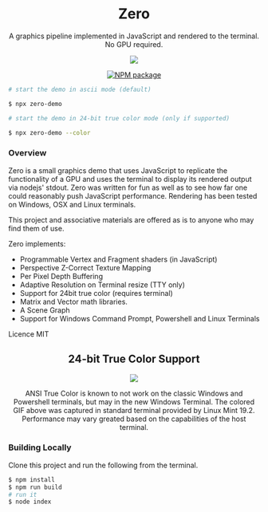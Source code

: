 <div align='center'>

<h1>Zero</h1>

<p>A graphics pipeline implemented in JavaScript and rendered to the terminal. No GPU 
required.</p>

<img src='https://github.com/sinclairzx81/zero/raw/master/terminal.gif'></img>

[![NPM package](https://badge.fury.io/js/zero-demo.svg)](https://www.npmjs.com/package/zero-demo)

</div>


```bash
# start the demo in ascii mode (default)

$ npx zero-demo

# start the demo in 24-bit true color mode (only if supported)

$ npx zero-demo --color
```

### Overview

Zero is a small graphics demo that uses JavaScript to replicate the functionality of a GPU and uses the terminal to display its rendered output via nodejs' stdout. Zero was written for fun as well as to see how far one could reasonably push JavaScript performance. Rendering has been tested on Windows, OSX and Linux terminals.

This project and associative materials are offered as is to anyone who may find them of use.

Zero implements:
- Programmable Vertex and Fragment shaders (in JavaScript)
- Perspective Z-Correct Texture Mapping
- Per Pixel Depth Buffering
- Adaptive Resolution on Terminal resize (TTY only)
- Support for 24bit true color (requires terminal)
- Matrix and Vector math libraries.
- A Scene Graph
- Support for Windows Command Prompt, Powershell and Linux Terminals

Licence MIT

<div align='center'>
<h2>24-bit True Color Support</h2>
<img src='terminal-color.gif'></img>
<p>ANSI True Color is known to not work on the classic Windows and Powershell terminals, but may in the new Windows Terminal. The colored GIF above was captured in standard terminal provided by Linux Mint 19.2. Performance may vary greated based on the capabilities of the host terminal.</p>
</div>

### Building Locally

Clone this project and run the following from the terminal.

```bash
$ npm install
$ npm run build
# run it
$ node index
```



